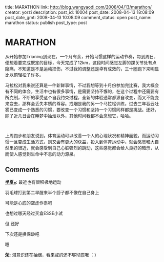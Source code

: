 title: MARATHON
link: http://blog.wangyaodi.com/2008/04/13/marathon/
creator: yorzi
description: 
post_id: 10004
post_date: 2008-04-13 18:08:09
post_date_gmt: 2008-04-13 10:08:09
comment_status: open
post_name: marathon
status: publish
post_type: post

# MARATHON

从开始参加Trianing到现在，一个月有余，开始习惯这样的运动节奏，每到周日，便想着要完成既定的目标，今天完成了12km，这段时间感觉左脚的踝关节处有点隐痛，不知道是不是运动损伤，不过我的调整还是卓有成效的，三十圈跑下来明显比以前轻松了许多。  
  
马拉松对我来说还算是一件新鲜事情，不过我想等到十月份参加完比赛，我大概会有不同的体会。生活中也有很多事情，是需要坚持不懈的，在这个过程中还需要有所克制，不断的享受这个自我约束过程，全新的体验通常都源自改变，而又不能变来变去，那样会丢失本质的尊容。戒烟是我的另一个马拉松训练，过去三年吞云吐雾已变成一个熟悉的习惯，要改变一个习惯和坚持一个习惯同样都是挑战。还好，除了近几日会在睡梦中抽烟以外，其他时间我都不会念想它，哈哈。

 

上周跑步和朋友说到，体育运动可以改善一个人的心理状况和精神面貌，而运动习惯一旦变成生活方式，则又会有更大的获益，投入到体育运动中，就会感觉和大自然里的很近，就会感受到自己心脏强烈的跳动，这些感觉都会给人良好的暗示，从而使人感觉到生命中不息的动力源泉。

## Comments

**[半夏๑](#12 "2008-04-13 20:51:31"):** 最近也有很积极地运动

羽毛球打到第二早醒来半个膀子都不像在自己身上

可能是心底的空虚作祟吧

也想过哪天经过买盒ESSE小试

但 还好

下次还是换保龄吧

嗯

**[荣](#13 "2008-04-14 12:37:56"):** 潜意识还在抽烟，看来戒的还不够彻底哦 ：）

